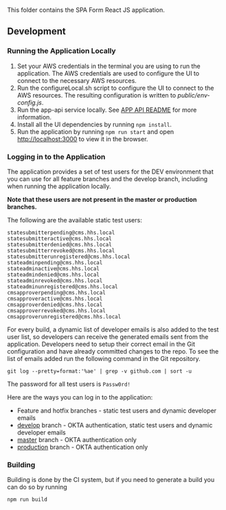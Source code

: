 This folder contains the SPA Form React JS application.

## Development

### Running the Application Locally

1. Set your AWS credentials in the terminal you are using to run the application. The AWS credentials are used to configure the UI to connect to the necessary AWS resources.
1. Run the configureLocal.sh script to configure the UI to connect to the AWS resources. The resulting configuration is written to _public/env-config.js_.
1. Run the app-api service locally. See [APP API README](../app-api/README.md) for more information.
1. Install all the UI dependencies by running `npm install`.
1. Run the application by running `npm run start` and open [http://localhost:3000](http://localhost:3000) to view it in the browser.

### Logging in to the Application

The application provides a set of test users for the DEV environment that you can use for all feature branches and the develop branch, including when running the application locally.

**Note that these users are not present in the master or production branches.**

The following are the available static test users:

```
statesubmitterpending@cms.hhs.local
statesubmitteractive@cms.hhs.local
statesubmitterdenied@cms.hhs.local
statesubmitterrevoked@cms.hhs.local
statesubmitterunregistered@cms.hhs.local
stateadminpending@cms.hhs.local
stateadminactive@cms.hhs.local
stateadmindenied@cms.hhs.local
stateadminrevoked@cms.hhs.local
stateadminunregistered@cms.hhs.local
cmsapproverpending@cms.hhs.local
cmsapproveractive@cms.hhs.local
cmsapproverdenied@cms.hhs.local
cmsapproverrevoked@cms.hhs.local
cmsapproverunregistered@cms.hhs.local
```

For every build, a dynamic list of developer emails is also added to the test user list, so developers can receive the generated emails sent from the application. Developers need to setup their correct email in the Git configuration and have already committed changes to the repo. To see the list of emails added run the following command in the Git repository.

`git log --pretty=format:'%ae' | grep -v github.com | sort -u`

The password for all test users is `Passw0rd!`

Here are the ways you can log in to the application:

- Feature and hotfix branches - static test users and dynamic developer emails
- [develop](https://github.com/CMSgov/macstack-spa-submission-form/tree/develop) branch - OKTA authentication, static test users and dynamic developer emails
- [master](https://github.com/CMSgov/macstack-spa-submission-form/tree/master) branch - OKTA authentication only
- [production](https://github.com/CMSgov/macstack-spa-submission-form/tree/production) branch - OKTA authentication only

### Building

Building is done by the CI system, but if you need to generate a build you can do so by running

`npm run build`
